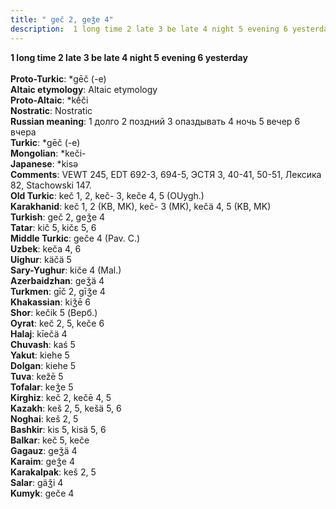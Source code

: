 ```yaml
---
title: " geč 2, geǯe 4"
description:  1 long time 2 late 3 be late 4 night 5 evening 6 yesterday
---
```

<strong> 1 long time 2 late 3 be late 4 night 5 evening 6 yesterday</strong><br><br>
<strong>Proto-Turkic</strong>:  *gēč (-e)<br>
<strong>Altaic etymology</strong>:  Altaic etymology<br>
<strong> Proto-Altaic</strong>:  *kḗči<br>
<strong>Nostratic</strong>:  Nostratic<br>
<strong>Russian meaning</strong>:  1 долго 2 поздний 3 опаздывать 4 ночь 5 вечер 6 вчера<br>
<strong>Turkic</strong>:  *gēč (-e)<br>
<strong>Mongolian</strong>:  *keči-<br>
<strong>Japanese</strong>:  *kisǝ<br>
<strong>Comments</strong>:  VEWT 245, EDT 692-3, 694-5, ЭСТЯ 3, 40-41, 50-51, Лексика 82, Stachowski 147.<br>
<strong>Old Turkic</strong>:  keč 1, 2, keč- 3, keče 4, 5 (OUygh.)<br>
<strong>Karakhanid</strong>:  keč 1, 2 (KB, MK), keč- 3 (MK), kečä 4, 5 (KB, MK)<br>
<strong>Turkish</strong>:  geč 2, geǯe 4<br>
<strong>Tatar</strong>:  kič 5, kičɛ 5, 6<br>
<strong>Middle Turkic</strong>:  geče 4 (Pav. C.)<br>
<strong>Uzbek</strong>:  keča 4, 6<br>
<strong>Uighur</strong>:  käčä 5<br>
<strong>Sary-Yughur</strong>:  kiče 4 (Mal.)<br>
<strong>Azerbaidzhan</strong>:  geǯä 4<br>
<strong>Turkmen</strong>:  gīč 2, gīǯe 4<br>
<strong>Khakassian</strong>:  kiǯē 6<br>
<strong>Shor</strong>:  kečik 5 (Верб.)<br>
<strong>Oyrat</strong>:  keč 2, 5, keče 6<br>
<strong>Halaj</strong>:  kīečä 4<br>
<strong>Chuvash</strong>:  kaś 5<br>
<strong>Yakut</strong>:  kiehe 5<br>
<strong>Dolgan</strong>:  kiehe 5<br>
<strong>Tuva</strong>:  kežē 5<br>
<strong>Tofalar</strong>:  keǯe 5<br>
<strong>Kirghiz</strong>:  keč 2, kečē 4, 5<br>
<strong>Kazakh</strong>:  keš 2, 5, kešä 5, 6<br>
<strong>Noghai</strong>:  keš 2, 5<br>
<strong>Bashkir</strong>:  kis 5, kisä 5, 6<br>
<strong>Balkar</strong>:  keč 5, keče<br>
<strong>Gagauz</strong>:  geǯä 4<br>
<strong>Karaim</strong>:  geǯe 4<br>
<strong>Karakalpak</strong>:  keš 2, 5<br>
<strong>Salar</strong>:  gäǯi 4<br>
<strong>Kumyk</strong>:  geče 4<br>


